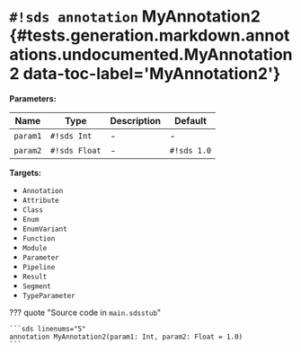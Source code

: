 # `#!sds annotation` MyAnnotation2 {#tests.generation.markdown.annotations.undocumented.MyAnnotation2 data-toc-label='MyAnnotation2'}

**Parameters:**

| Name | Type | Description | Default |
|------|------|-------------|---------|
| `param1` | `#!sds Int` | - | - |
| `param2` | `#!sds Float` | - | `#!sds 1.0` |

**Targets:**

- `Annotation`
- `Attribute`
- `Class`
- `Enum`
- `EnumVariant`
- `Function`
- `Module`
- `Parameter`
- `Pipeline`
- `Result`
- `Segment`
- `TypeParameter`

??? quote "Source code in `main.sdsstub`"

    ```sds linenums="5"
    annotation MyAnnotation2(param1: Int, param2: Float = 1.0)
    ```
